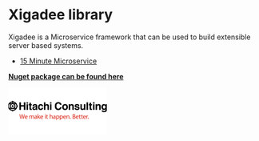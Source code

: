 ﻿# Xigadee library

Xigadee is a Microservice framework that can be used to build extensible server based systems.

* [15 Minute Microservice](fifteenminuteMicroservice.md)

**[Nuget package can be found here](https://www.nuget.org/packages/Xigadee)**

![Hitachi](../../docs/hitachi.png)